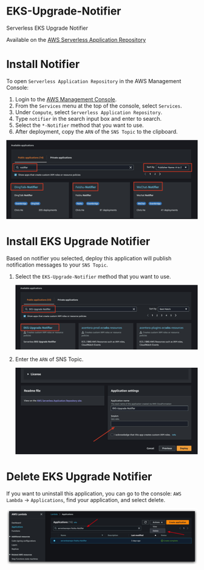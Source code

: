 # EKS-Upgrade-Notifier

Serverless EKS Upgrade Notifier

Available on the [AWS Serverless Application Repository](https://aws.amazon.com/serverless)

# Install Notifier

To open `Serverless Application Repository` in the AWS Management Console:

1. Login to the [AWS Management Console](https://console.aws.amazon.com).
2. From the `Services` menu at the top of the console, select `Services`.
3. Under `Compute`, select `Serverless Application Repository`.
4. Type `notifier` in the search input box and enter to search.
5. Select the `*-Notifier` method that you want to use.
6. After deployment, copy the `ARN` of the `SNS Topic` to the clipboard.

![Notifier](images/Notifier.jpg)

# Install EKS Upgrade Notifier

Based on notifier you selected, deploy this application will publish notification messages to your `SNS Topic`.

1. Select the `EKS-Upgrade-Notifier` method that you want to use.

   ![EKS-Upgrade-Notifier](images/EKS-Upgrade-Notifier.jpg)

2. Enter the `ARN` of SNS Topic.

   ![Install.jpg](images/Install.jpg)

# Delete EKS Upgrade Notifier

If you want to uninstall this application, you can go to the console: `AWS Lambda` -> `Applications`, find your
application, and select delete.

![Delete.jpg](images/Delete.jpg)
